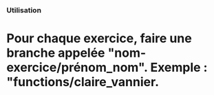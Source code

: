 ### Utilisation

# Pour chaque exercice, faire une branche appelée "nom-exercice/prénom_nom". Exemple : "functions/claire_vannier.